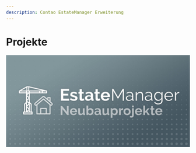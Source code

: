 ```yaml
---
description: Contao EstateManager Erweiterung
---
```


# Projekte

![](../../.gitbook/assets/produktbild_neubauprojekte_github.jpg)

